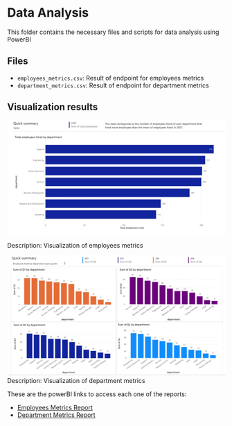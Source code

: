 # Data Analysis

This folder contains the necessary files and scripts for data analysis using PowerBI

## Files

- `employees_metrics.csv`: Result of endpoint for employees metrics
- `department_metrics.csv`: Result of endpoint for department metrics

## Visualization results

![Employees Metrics](Images/department_visualization_preview.jpeg)

Description: Visualization of employees metrics

![Department Metrics](Images/employees_visualization_preview.jpeg)
Description: Visualization of department metrics

These are the powerBI links to access each one of the reports:
- [Employees Metrics Report](https://app.powerbi.com/view?r=eyJrIjoiNjRlMDBlZmMtNzg2OS00YTM0LTliN2MtMTZjNmIwYWVmNDU2IiwidCI6Ijk5ZjdiNTVlLTljYmUtNDY3Yi04MTQzLTkxOTc4MjkxOGFmYiIsImMiOjR9)
- [Department Metrics Report](https://app.powerbi.com/view?r=eyJrIjoiMTA4NTU5MzgtMjRmNi00MTc2LThjNTgtMGQyN2Q2ZDk0YWVlIiwidCI6Ijk5ZjdiNTVlLTljYmUtNDY3Yi04MTQzLTkxOTc4MjkxOGFmYiIsImMiOjR9)

